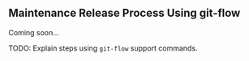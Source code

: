 
## Maintenance Release Process Using git-flow

Coming soon...

TODO: Explain steps using ```git-flow``` support commands.

